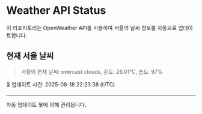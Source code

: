 
# Weather API Status

이 리포지토리는 OpenWeather API를 사용하여 서울의 날씨 정보를 자동으로 업데이트합니다.

## 현재 서울 날씨
> 서울의 현재 날씨: overcast clouds, 온도: 26.01°C, 습도: 97%

⏳ 업데이트 시간: 2025-08-18 22:23:38 (UTC)

---
자동 업데이트 봇에 의해 관리됩니다.
